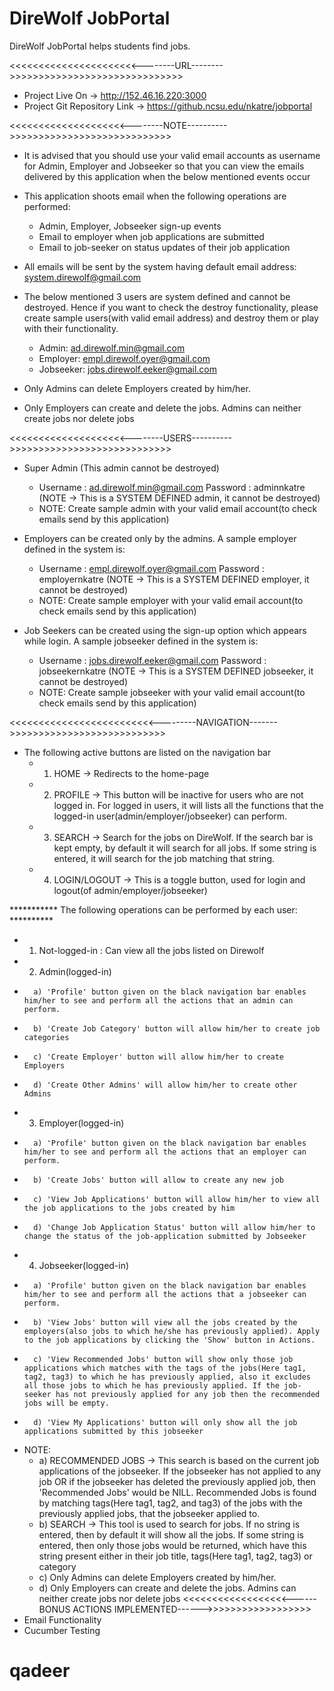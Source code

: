 DireWolf JobPortal
=========

DireWolf JobPortal helps students find jobs.

<<<<<<<<<<<<<<<<<<<<<<--------URL-------->>>>>>>>>>>>>>>>>>>>>>>>>>>>>>
- Project Live On -> http://152.46.16.220:3000
- Project Git Repository Link ->  https://github.ncsu.edu/nkatre/jobportal

<<<<<<<<<<<<<<<<<<<<--------NOTE---------->>>>>>>>>>>>>>>>>>>>>>>>>>>>
- It is advised that you should use your valid email accounts as username for Admin, Employer and Jobseeker so that
  you can view the emails delivered by this application when the below mentioned events occur

- This application shoots email when the following operations are performed:
    - Admin, Employer, Jobseeker sign-up events
    - Email to employer when job applications are submitted
    - Email to job-seeker on status updates of their job application

- All emails will be sent by the system having default email address:  system.direwolf@gmail.com

- The below mentioned 3 users are system defined and cannot be destroyed. Hence if you want to check the destroy functionality, please create sample users(with valid email address) and destroy them or play with their functionality.
    - Admin: ad.direwolf.min@gmail.com
    - Employer: empl.direwolf.oyer@gmail.com
    - Jobseeker: jobs.direwolf.eeker@gmail.com

- Only Admins can delete Employers created by him/her.

- Only Employers can create and delete the jobs. Admins can neither create jobs nor delete jobs

<<<<<<<<<<<<<<<<<<<<--------USERS---------->>>>>>>>>>>>>>>>>>>>>>>>>>>>

- Super Admin (This admin cannot be destroyed) 
  - Username : ad.direwolf.min@gmail.com Password : adminnkatre (NOTE -> This is a SYSTEM DEFINED admin, it cannot be destroyed)
  - NOTE: Create sample admin with your valid email account(to check emails send by this application)

- Employers can be created only by the admins. A sample employer defined in the system is:
  - Username : empl.direwolf.oyer@gmail.com Password : employernkatre (NOTE -> This is a SYSTEM DEFINED employer, it cannot be destroyed)
  - NOTE: Create sample employer with your valid email account(to check emails send by this application)

- Job Seekers can be created using the sign-up option which appears while login. A sample jobseeker defined in the system is:
  - Username : jobs.direwolf.eeker@gmail.com Password : jobseekernkatre  (NOTE -> This is a SYSTEM DEFINED jobseeker, it cannot be destroyed)
  - NOTE: Create sample jobseeker with your valid email account(to check emails send by this application)
 

<<<<<<<<<<<<<<<<<<<<<<<<<---------NAVIGATION------->>>>>>>>>>>>>>>>>>>>>>>>>>>
- The following active buttons are listed on the navigation bar
    - 1) HOME -> Redirects to the home-page
    - 2) PROFILE -> This button will be inactive for users who are not logged in.
         For logged in users, it will lists all the functions that the logged-in user(admin/employer/jobseeker) can perform.
    - 3) SEARCH -> Search for the jobs on DireWolf. If the search bar is kept empty, by default it will search for all jobs.
         If some string is entered, it will search for the job matching that string.
    - 4) LOGIN/LOGOUT -> This is a toggle button, used for login and logout(of admin/employer/jobseeker)

*********** The following operations can be performed by each user: **********
- 1) Not-logged-in : Can view all the jobs listed on Direwolf
- 2) Admin(logged-in)
 -       a) 'Profile' button given on the black navigation bar enables him/her to see and perform all the actions that an admin can perform.
 -       b) 'Create Job Category' button will allow him/her to create job categories
 -       c) 'Create Employer' button will allow him/her to create Employers
 -       d) 'Create Other Admins' will allow him/her to create other Admins
- 3) Employer(logged-in)
 -       a) 'Profile' button given on the black navigation bar enables him/her to see and perform all the actions that an employer can perform.
 -       b) 'Create Jobs' button will allow to create any new job
 -       c) 'View Job Applications' button will allow him/her to view all the job applications to the jobs created by him
 -       d) 'Change Job Application Status' button will allow him/her to change the status of the job-application submitted by Jobseeker
- 4) Jobseeker(logged-in)
 -       a) 'Profile' button given on the black navigation bar enables him/her to see and perform all the actions that a jobseeker can perform.
 -       b) 'View Jobs' button will view all the jobs created by the employers(also jobs to which he/she has previously applied). Apply to the job applications by clicking the 'Show' button in Actions.
 -       c) 'View Recommended Jobs' button will show only those job applications which matches with the tags of the jobs(Here tag1, tag2, tag3) to which he has previously applied, also it excludes all those jobs to which he has previously applied. If the job-seeker has not previously applied for any job then the recommended jobs will be empty.
 -       d) 'View My Applications' button will only show all the job applications submitted by this jobseeker

- NOTE:
    - a) RECOMMENDED JOBS -> This search is based on the current job applications of the jobseeker. If the jobseeker has not applied to any job OR if the jobseeker
    has deleted the previously applied job, then 'Recommended Jobs' would be NILL. Recommended Jobs is found by matching tags(Here tag1, tag2, and tag3) of the jobs with the previously applied jobs, that the jobseeker applied to.
    - b) SEARCH -> This tool is used to search for jobs. If no string is entered, then by default it will show all the jobs. If some string is entered, then only those jobs would be returned, which have this string
    present either in their job title, tags(Here tag1, tag2, tag3) or category
    - c) Only Admins can delete Employers created by him/her.
    - d) Only Employers can create and delete the jobs. Admins can neither create jobs nor delete jobs
<<<<<<<<<<<<<<<<<<------ BONUS ACTIONS IMPLEMENTED------>>>>>>>>>>>>>>>>>>
-  Email Functionality
-  Cucumber Testing
# qadeer
